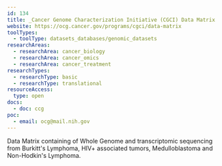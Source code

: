 ```yaml
---
id: 134
title: _Cancer Genome Characterization Initiative (CGCI) Data Matrix
website: https://ocg.cancer.gov/programs/cgci/data-matrix
toolTypes:
  - toolType: datasets_databases/genomic_datasets
researchAreas:
  - researchArea: cancer_biology
  - researchArea: cancer_omics
  - researchArea: cancer_treatment
researchTypes:
  - researchType: basic
  - researchType: translational
resourceAccess:
  type: open
docs:
  - doc: ccg
poc:
  - email: ocg@mail.nih.gov
---
```

Data Matrix containing of Whole Genome and transcriptomic sequencing from Burkitt's Lymphoma, HIV+ associated tumors, Medulloblastoma and Non-Hodkin's Lymphoma.
